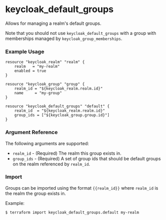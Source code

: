 # keycloak_default_groups

Allows for managing a realm's default groups.

Note that you should not use `keycloak_default_groups` with a group with memberships managed
by `keycloak_group_memberships`.

### Example Usage

```hcl
resource "keycloak_realm" "realm" {
    realm   = "my-realm"
    enabled = true
}

resource "keycloak_group" "group" {
    realm_id = "${keycloak_realm.realm.id}"
    name     = "my-group"
}

resource "keycloak_default_groups" "default" {
    realm_id  = "${keycloak_realm.realm.id}"
    group_ids = ["${keycloak_group.group.id}"]
} 
```

### Argument Reference

The following arguments are supported:

- `realm_id` - (Required) The realm this group exists in.
- `group_ids` - (Required) A set of group ids that should be default groups on the realm referenced by `realm_id`.

### Import

Groups can be imported using the format `{{realm_id}}` where `realm_id` is the realm the group exists in.

Example:

```bash
$ terraform import keycloak_default_groups.default my-realm
```